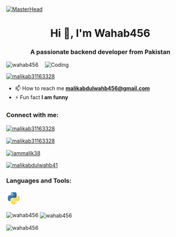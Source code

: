 
[![MasterHead](https://1.bp.blogspot.com/-7A4WynwLsMw/XbBpCXG8fHI/AAAAAAAAMt4/uOa1bpLskYgrwGbllhSu2SDj_Mig8SXJQCLcBGAsYHQ/s1600/2000_600px.gif)](https://rishavchanda.io)
<h1 align="center">Hi 👋, I'm Wahab456</h1>
<h3 align="center">A passionate backend developer from Pakistan</h3>
<img align="right" alt="Coding" width="400" src=”https://img.freepik.com/free-vector/hacker-operating-laptop-cartoon-icon-illustration-technology-icon-concept-isolated-flat-cartoon-style_138676-2387.jpg?w=360”>

<p align="left"> <img src="https://komarev.com/ghpvc/?username=wahab456&label=Profile%20views&color=0e75b6&style=flat" alt="wahab456" /> </p>

<p align="left"> <a href="https://twitter.com/malikab31163328" target="blank"><img src="https://img.shields.io/twitter/follow/malikab31163328?logo=twitter&style=for-the-badge" alt="malikab31163328" /></a> </p>

- 📫 How to reach me **malikabdulwahb456@gmail.com**
- ⚡ Fun fact **I am funny**

<h3 align="left">Connect with me:</h3>

<p align="left">

<a href="https://twitter.com/malikab31163328" target="blank"><img align="center" src="https://raw.githubusercontent.com/rahuldkjain/github-profile-readme-generator/master/src/images/icons/Social/twitter.svg" alt="malikab31163328" height="30" width="40" /></a>

<a href="https://linkedin.com/in/malikab31163328" target="blank"><img align="center" src="https://raw.githubusercontent.com/rahuldkjain/github-profile-readme-generator/master/src/images/icons/Social/linked-in-alt.svg" alt="malikab31163328" height="30" width="40" /></a>

<a href="https://instagram.com/iammalik38" target="blank"><img align="center" src="https://raw.githubusercontent.com/rahuldkjain/github-profile-readme-generator/master/src/images/icons/Social/instagram.svg" alt="iammalik38" height="30" width="40" /></a>

<a href="https://www.hackerrank.com/malikabdulwahb41" target="blank"><img align="center" src="https://raw.githubusercontent.com/rahuldkjain/github-profile-readme-generator/master/src/images/icons/Social/hackerrank.svg" alt="malikabdulwahb41" height="30" width="40" /></a>


</p>

<h3 align="left">Languages and Tools:</h3>

<p align="left"> <a href="https://www.python.org" target="_blank" rel="noreferrer"> <img src="https://raw.githubusercontent.com/devicons/devicon/master/icons/python/python-original.svg" alt="python" width="40" height="40"/> </a> </p>

<p><img align="left" src="https://github-readme-stats.vercel.app/api/top-langs?username=wahab456&show_icons=true&locale=en&layout=compact" alt="wahab456" /></p>

<p>&nbsp;<img align="center" src="https://github-readme-stats.vercel.app/api?username=wahab456&show_icons=true&locale=en" alt="wahab456" /></p>

<p><img align="center" src="https://github-readme-streak-stats.herokuapp.com/?user=wahab456&" alt="wahab456" /></p>

